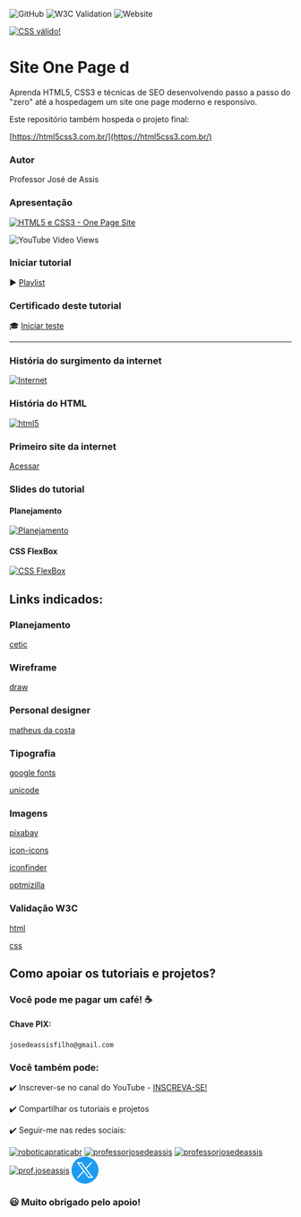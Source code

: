 ![GitHub](https://img.shields.io/github/license/professorjosedeassis/html5css3)
![W3C Validation](https://img.shields.io/w3c-validation/default?targetUrl=https%3A%2F%2Fhtml5css3.com.br%2F)
![Website](https://img.shields.io/website?url=https%3A%2F%2Fhtml5css3.com.br)

<p>
    <a href="http://jigsaw.w3.org/css-validator/validator?lang=pt-BR&profile=css3svg&uri=https%3A%2F%2Fhtml5css3.com.br%2F&usermedium=all&vextwarning=&warning=1">
        <img style="border:0;width:88px;height:31px"
            src="https://jigsaw.w3.org/css-validator/images/vcss-blue"
            alt="CSS válido!" />
    </a>
</p>

# Site One Page d
Aprenda HTML5, CSS3 e técnicas de SEO desenvolvendo passo a passo do "zero" até a hospedagem um site one page moderno e responsivo.

Este repositório também hospeda o projeto final:

[https://html5css3.com.br/](https://html5css3.com.br/)

### Autor
Professor José de Assis
### Apresentação
[![HTML5 e CSS3 - One Page Site](https://img.youtube.com/vi/bS720dGvAn8/0.jpg)](https://youtu.be/bS720dGvAn8 "Apresentação do projeto")

![YouTube Video Views](https://img.shields.io/youtube/views/bS720dGvAn8?style=social)
### Iniciar tutorial
▶️ [Playlist](https://www.youtube.com/playlist?list=PLbEOwbQR9lqySIIlPJ-Qwo4f4HSuXVeWk)
### Certificado deste tutorial
🎓 [Iniciar teste](https://docs.google.com/forms/d/e/1FAIpQLSejGPKboMgEEKovik-yuKhmNeQdMfyny9gheiRnMzHKl9lajQ/viewform)

---

### História do surgimento da internet
[![Internet](https://github.com/professorjosedeassis/html5css3/blob/main/img/book.png)](https://online.fliphtml5.com/cyyhf/tseb/ "Ler on-line")
### História do HTML
[![html5](https://github.com/professorjosedeassis/html5css3/blob/main/img/slide_HTML5.png)](https://pt.slideshare.net/josedeassisfilho/html5-33391832 "Apresentação dos slides")
### Primeiro site da internet
[Acessar](https://info.cern.ch/)
### Slides do tutorial
#### Planejamento
[![Planejamento](https://github.com/professorjosedeassis/html5css3/blob/main/img/slide2.png)](https://pt.slideshare.net/josedeassisfilho/planejamento-htm5-e-css3 "Apresentação dos slides")
#### CSS FlexBox
[![CSS FlexBox](https://github.com/professorjosedeassis/html5css3/blob/main/img/slide.png)](https://pt.slideshare.net/josedeassisfilho/css-flexbox-252669331 "Apresentação dos slides")
## Links indicados:
### Planejamento
[cetic](https://www.cetic.br/)
### Wireframe
[draw](https://app.diagrams.net/)
### Personal designer
[matheus da costa](https://matheusdacosta.art.br/)
### Tipografia
[google fonts](https://fonts.google.com/)

[unicode](https://www.unicode.org/charts/)
### Imagens
[pixabay](https://pixabay.com/pt/)

[icon-icons](https://icon-icons.com/pt/)

[iconfinder](https://www.iconfinder.com/)

[optmizilla](https://imagecompressor.com/pt/)
### Validação W3C
[html](https://validator.w3.org/)

[css](https://jigsaw.w3.org/css-validator/)

## Como apoiar os tutoriais e projetos?
### Você pode me pagar um café! ☕

#### Chave PIX:
` josedeassisfilho@gmail.com `
### Você também pode:
:heavy_check_mark: Inscrever-se no canal do YouTube - [INSCREVA-SE!](https://www.youtube.com/c/RoboticapraticaBr/?sub_confirmation=1)

:heavy_check_mark: Compartilhar os tutoriais e projetos

:heavy_check_mark: Seguir-me nas redes sociais:
<p align="left">
<a href="https://www.youtube.com/c/roboticapraticabr" target="blank"><img align="center" src="https://github.com/professorjosedeassis/joseassis/blob/main/img/youtube.png" alt="roboticapraticabr" height="48" width="48" /></a>
<a href="https://linkedin.com/in/professorjosedeassis" target="blank"><img align="center" src="https://github.com/professorjosedeassis/joseassis/blob/main/img/linkedin.png" alt="professorjosedeassis" height="48" width="48" /></a>
<a href="https://fb.com/professorjosedeassis" target="blank"><img align="center" src="https://github.com/professorjosedeassis/joseassis/blob/main/img/facebook.png" alt="professorjosedeassis" height="48" width="48" /></a>
<a href="https://instagram.com/prof.joseassis" target="blank"><img align="center" src="https://github.com/professorjosedeassis/joseassis/blob/main/img/instagram.png" alt="prof.joseassis" height="48" width="48" /></a>
<a href="https://twitter.com/joseassis" target="blank"><img align="center" src="https://github.com/professorjosedeassis/joseassis/blob/main/img/twitter.png" alt="joseassis" height="48" width="48" /></a>
</p>

### :smiley: Muito obrigado pelo apoio!
